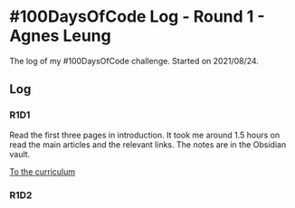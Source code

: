 # #100DaysOfCode Log - Round 1 - Agnes Leung

The log of my #100DaysOfCode challenge. Started on 2021/08/24.

## Log

### R1D1 
Read the first three pages in introduction. It took me around 1.5 hours on read the main articles and the relevant links. The notes are in the Obsidian vault.  

[To the curriculum](https://www.theodinproject.com/paths/foundations/courses/foundations#introduction)

### R1D2
